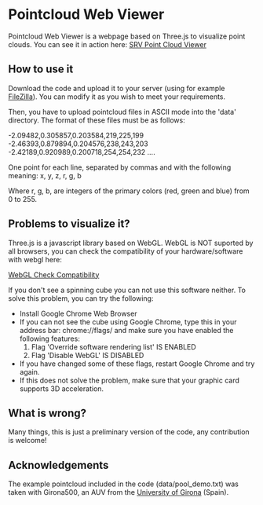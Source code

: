 Pointcloud Web Viewer
=============

Pointcloud Web Viewer is a webpage based on Three.js to visualize point clouds. You can see it in action here:
[SRV Point Cloud Viewer][link_srv]


How to use it
-------

Download the code and upload it to your server (using for example [FileZilla][link_filezilla]). You can modify it as you wish to meet your requirements.

Then, you have to upload pointcloud files in ASCII mode into the 'data' directory. The format of these files must be as follows:

-2.09482,0.305857,0.203584,219,225,199
-2.46393,0.879894,0.204576,238,243,203
-2.42189,0.920989,0.200718,254,254,232
....

One point for each line, separated by commas and with the following meaning:
x, y, z, r, g, b

Where r, g, b, are integers of the primary colors (red, green and blue) from 0 to 255.

Problems to visualize it?
-------

Three.js is a javascript library based on WebGL. WebGL is NOT suported by all browsers, you can check the compatibility of your hardware/software with webgl here:

[WebGL Check Compatibility][link_webgl]

If you don't see a spinning cube you can not use this software neither. To solve this problem, you can try the following:

* Install Google Chrome Web Browser
* If you can not see the cube using Google Chrome, type this in your address bar: chrome://flags/ and make sure you have enabled the following features:
	1. Flag 'Override software rendering list' IS ENABLED
	2. Flag 'Disable WebGL' IS DISABLED
* If you have changed some of these flags, restart Google Chrome and try again.
* If this does not solve the problem, make sure that your graphic card supports 3D acceleration.

What is wrong?
-------

Many things, this is just a preliminary version of the code, any contribution is welcome!


Acknowledgements
-------

The example pointcloud included in the code (data/pool_demo.txt) was taken with Girona500, an AUV from the [University of Girona][link_cirs] (Spain).

[link_srv]: http://srv.uib.es/pointclouds/
[link_filezilla]: https://filezilla-project.org/
[link_cirs]: http://cirs.udg.edu/CIRS/News/News.html
[link_webgl]: http://get.webgl.org/